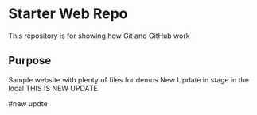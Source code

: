 # Starter Web Repo

This repository is for showing how Git and GitHub work

## Purpose

Sample website with plenty of files for demos
New Update in stage
in the local
THIS IS NEW UPDATE

#new updte
